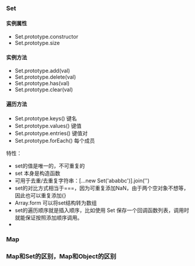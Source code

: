 ### Set

#### 实例属性
- Set.prototype.constructor 
- Set.prototype.size

#### 实例方法
- Set.prototype.add(val)
- Set.prototype.delete(val)
- Set.prototype.has(val)
- Set.prototype.clear(val)

#### 遍历方法
- Set.prototype.keys()    键名
- Set.prototype.values()  键值
- Set.prototype.entries() 键值对
- Set.prototype.forEach() 每个成员


特性：
- set的值是唯一的，不可重复的
- set 本身是构造函数
- 可用于去重/去重复字符串：[...new Set('ababbc')].join('')
- set的对比方式相当于===，因为可重复添加NaN，由于两个空对象不想等，因此也可以重复添加{}
- Array.form 可以将set结构转为数组
- set的遍历顺序就是插入顺序，比如使用 Set 保存一个回调函数列表，调用时就能保证按照添加顺序调用。
- 




### Map


### Map和Set的区别，Map和Object的区别
